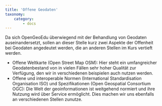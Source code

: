 ```yaml
---
title: 'Offene Geodaten'
taxonomy:
    category:
        - docs
---
```


Da sich OpenGeoEdu überwiegend mit der Behandlung von Geodaten auseinandersetzt, sollen an dieser Stelle kurz zwei Aspekte der Offenheit bei Geodaten angedeutet werden, die an anderen Stellen im Kurs vertieft werden.

* Offene Weltkarte (Open Street Map OSM): Hier steht ein umfangreicher Geodatenbestand von in vielen Fällen sehr hoher Qualität zur Verfügung, den wir in verschiedenen beispielen auch nutzen werden.
* Offene und interoperable Normen (International Standardisation Organisation ISO) und Spezifikationen (Open Geospatial Consortium OGC): Die Welt der geoinformationen ist weitgehend normiert und ihre Nutzung wird über Service ermöglicht. Dies machen wir uns ebenfalls an verschiedenen Stellen zunutze.
